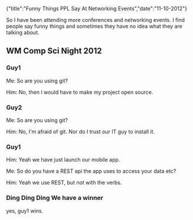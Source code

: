 {"title":"Funny Things PPL Say At Networking Events","date":"11-10-2012"}

So I have been attending more conferences and networking events. I find
people say funny things and sometimes they have no idea what they are
talking about.

## WM Comp Sci Night 2012

### Guy1
Me: So are you using git?

Him: No, then I would have to make my project open source.

### Guy2
Me: So are you using git?

Him: No, I'm afraid of git. Nor do I trust our IT guy to install it.

### Guy1
Him: Yeah we have just launch our mobile app.

Me: So do you have a REST api the app uses to access your data etc?

Him: Yeah we use REST, but not with the verbs.


### Ding Ding Ding We have a winner 

yes, guy1 wins.
